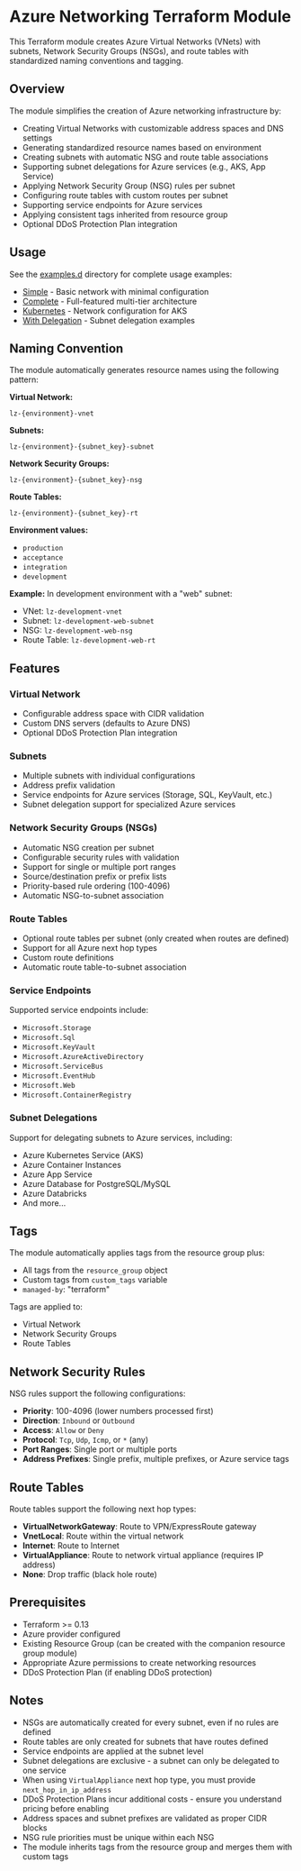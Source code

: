 # Azure Networking Terraform Module

This Terraform module creates Azure Virtual Networks (VNets) with subnets, Network Security Groups (NSGs), and route tables with standardized naming conventions and tagging.

## Overview

The module simplifies the creation of Azure networking infrastructure by:

- Creating Virtual Networks with customizable address spaces and DNS settings
- Generating standardized resource names based on environment
- Creating subnets with automatic NSG and route table associations
- Supporting subnet delegations for Azure services (e.g., AKS, App Service)
- Applying Network Security Group (NSG) rules per subnet
- Configuring route tables with custom routes per subnet
- Supporting service endpoints for Azure services
- Applying consistent tags inherited from resource group
- Optional DDoS Protection Plan integration

## Usage

See the [examples.d](./examples.d/) directory for complete usage examples:
- [Simple](./examples.d/simple/main.tf) - Basic network with minimal configuration
- [Complete](./examples.d/complete/main.tf) - Full-featured multi-tier architecture
- [Kubernetes](./examples.d/kubernetes/main.tf) - Network configuration for AKS
- [With Delegation](./examples.d/with-delegation/main.tf) - Subnet delegation examples

## Naming Convention

The module automatically generates resource names using the following pattern:

**Virtual Network:**
```
lz-{environment}-vnet
```

**Subnets:**
```
lz-{environment}-{subnet_key}-subnet
```

**Network Security Groups:**
```
lz-{environment}-{subnet_key}-nsg
```

**Route Tables:**
```
lz-{environment}-{subnet_key}-rt
```

**Environment values:**
- `production`
- `acceptance`
- `integration`
- `development`

**Example:** In development environment with a "web" subnet:
- VNet: `lz-development-vnet`
- Subnet: `lz-development-web-subnet`
- NSG: `lz-development-web-nsg`
- Route Table: `lz-development-web-rt`

## Features

### Virtual Network
- Configurable address space with CIDR validation
- Custom DNS servers (defaults to Azure DNS)
- Optional DDoS Protection Plan integration

### Subnets
- Multiple subnets with individual configurations
- Address prefix validation
- Service endpoints for Azure services (Storage, SQL, KeyVault, etc.)
- Subnet delegation support for specialized Azure services

### Network Security Groups (NSGs)
- Automatic NSG creation per subnet
- Configurable security rules with validation
- Support for single or multiple port ranges
- Source/destination prefix or prefix lists
- Priority-based rule ordering (100-4096)
- Automatic NSG-to-subnet association

### Route Tables
- Optional route tables per subnet (only created when routes are defined)
- Support for all Azure next hop types
- Custom route definitions
- Automatic route table-to-subnet association

### Service Endpoints
Supported service endpoints include:
- `Microsoft.Storage`
- `Microsoft.Sql`
- `Microsoft.KeyVault`
- `Microsoft.AzureActiveDirectory`
- `Microsoft.ServiceBus`
- `Microsoft.EventHub`
- `Microsoft.Web`
- `Microsoft.ContainerRegistry`

### Subnet Delegations
Support for delegating subnets to Azure services, including:
- Azure Kubernetes Service (AKS)
- Azure Container Instances
- Azure App Service
- Azure Database for PostgreSQL/MySQL
- Azure Databricks
- And more...

## Tags

The module automatically applies tags from the resource group plus:

- All tags from the `resource_group` object
- Custom tags from `custom_tags` variable
- `managed-by`: "terraform"

Tags are applied to:
- Virtual Network
- Network Security Groups
- Route Tables

## Network Security Rules

NSG rules support the following configurations:

- **Priority**: 100-4096 (lower numbers processed first)
- **Direction**: `Inbound` or `Outbound`
- **Access**: `Allow` or `Deny`
- **Protocol**: `Tcp`, `Udp`, `Icmp`, or `*` (any)
- **Port Ranges**: Single port or multiple ports
- **Address Prefixes**: Single prefix, multiple prefixes, or Azure service tags

## Route Tables

Route tables support the following next hop types:

- **VirtualNetworkGateway**: Route to VPN/ExpressRoute gateway
- **VnetLocal**: Route within the virtual network
- **Internet**: Route to Internet
- **VirtualAppliance**: Route to network virtual appliance (requires IP address)
- **None**: Drop traffic (black hole route)

## Prerequisites

- Terraform >= 0.13
- Azure provider configured
- Existing Resource Group (can be created with the companion resource group module)
- Appropriate Azure permissions to create networking resources
- DDoS Protection Plan (if enabling DDoS protection)

## Notes

- NSGs are automatically created for every subnet, even if no rules are defined
- Route tables are only created for subnets that have routes defined
- Service endpoints are applied at the subnet level
- Subnet delegations are exclusive - a subnet can only be delegated to one service
- When using `VirtualAppliance` next hop type, you must provide `next_hop_in_ip_address`
- DDoS Protection Plans incur additional costs - ensure you understand pricing before enabling
- Address spaces and subnet prefixes are validated as proper CIDR blocks
- NSG rule priorities must be unique within each NSG
- The module inherits tags from the resource group and merges them with custom tags

<!-- BEGIN_TF_DOCS -->
